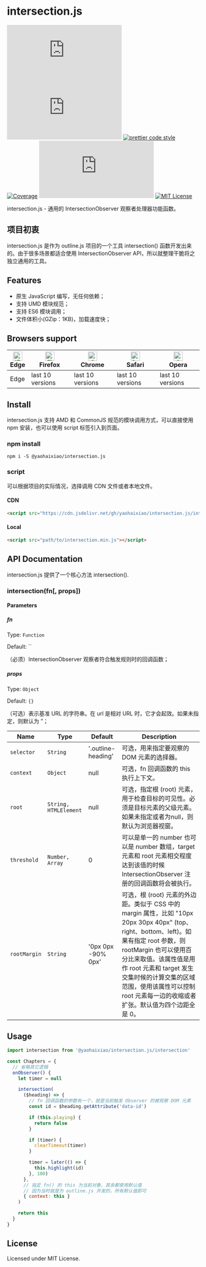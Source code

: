 # intersection.js

[![npm version](https://img.shields.io/npm/v/@yaohaixiao/intersection.js)](https://www.npmjs.com/package/@yaohaixiao/intersection.js)
![Gzip size](http://img.badgesize.io/https://cdn.jsdelivr.net/gh/yaohaixiao/intersection.js/intersection.min.js?compression=gzip&label=gzip%20size)
[![prettier code style](https://img.shields.io/badge/code_style-prettier-07b759.svg)](https://prettier.io)
[![Coverage](https://codecov.io/gh/yaohaixiao/intersection.js/branch/main/graph/badge.svg)](https://codecov.io/gh/yaohaixiao/intersection.js)
[![npm downloads](https://img.shields.io/npm/dt/@yaohaixiao/intersection.js)](https://npmcharts.com/compare/@yaohaixiao/intersection.js?minimal=true)
[![MIT License](https://img.shields.io/github/license/yaohaixiao/intersection.js.svg)](https://github.com/yaohaixiao/intersection.js/blob/main/LICENSE)

intersection.js - 通用的 IntersectionObserver 观察者处理器功能函数。



## 项目初衷

intersection.js 是作为 outline.js 项目的一个工具 intersection() 函数开发出来的。由于很多场景都适合使用 IntersectionObserver API，所以就整理干脆将之独立通用的工具。



## Features


- 原生 JavaScript 编写，无任何依赖；
- 支持 UMD 模块规范；
- 支持 ES6 模块调用；
- 文件体积小(GZip：1KB)，加载速度快；



## Browsers support

| [<img src="https://raw.githubusercontent.com/alrra/browser-logos/master/src/edge/edge_48x48.png" alt="IE / Edge" width="24px" height="24px" />](https://github.com/yaohaixiao/intersection.js/)</br>Edge | [<img src="https://raw.githubusercontent.com/alrra/browser-logos/master/src/firefox/firefox_48x48.png" alt="Firefox" width="24px" height="24px" />](https://github.com/yaohaixiao/intersection.js/)</br>Firefox | [<img src="https://raw.githubusercontent.com/alrra/browser-logos/master/src/chrome/chrome_48x48.png" alt="Chrome" width="24px" height="24px" />](https://github.com/yaohaixiao/intersection.js/)</br>Chrome | [<img src="https://raw.githubusercontent.com/alrra/browser-logos/master/src/safari/safari_48x48.png" alt="Safari" width="24px" height="24px" />](https://github.com/yaohaixiao/intersection.js/)</br>Safari | [<img src="https://raw.githubusercontent.com/alrra/browser-logos/master/src/opera/opera_48x48.png" alt="Opera" width="24px" height="24px" />](https://github.com/yaohaixiao/intersection.js/)</br>Opera |
|----------------------------------------------------------------------------------------------------------------------------------------------------------------------------------------------------|------------------------------------------------------------------------------------------------------------------------------------------------------------------------------------------------------------|--------------------------------------------------------------------------------------------------------------------------------------------------------------------------------------------------------|--------------------------------------------------------------------------------------------------------------------------------------------------------------------------------------------------------|----------------------------------------------------------------------------------------------------------------------------------------------------------------------------------------------------|
| Edge                                                                                                                                                                                               | last 10 versions                                                                                                                                                                                           | last 10 versions                                                                                                                                                                                       | last 10 versions                                                                                                                                                                                       | last 10 versions                                                                                                                                                                                   |




## Install

intersection.js 支持 AMD 和 CommonJS 规范的模块调用方式，可以直接使用 npm 安装，也可以使用 script 标签引入到页面。


### npm install


```shell
npm i -S @yaohaixiao/intersection.js
```

### script

可以根据项目的实际情况，选择调用 CDN 文件或者本地文件。

#### CDN

```html
<script src="https://cdn.jsdelivr.net/gh/yaohaixiao/intersection.js/intersection.min.js"></script>
```

#### Local

```html
<script src="path/to/intersection.min.js"></script>
```


## API Documentation

intersection.js 提供了一个核心方法 intersection().

### intersection(fn[, props])

#### Parameters

##### fn

Type: `Function`

Default: ``

（必须）IntersectionObserver 观察者符合触发规则时的回调函数；

##### props

Type: `Object`

Default: `{}`

（可选）表示基准 URL 的字符串。在 url 是相对 URL 时，它才会起效。如果未指定，则默认为 ”；


| Name         | Type                  | Default           | Description                                                                                                                                                                                                        |
|--------------|-----------------------|-------------------|--------------------------------------------------------------------------------------------------------------------------------------------------------------------------------------------------------------------|
| `selector`   | `String`              | '.outline-heading'                | 可选，用来指定要观察的 DOM 元素的选择器。                                                                                                                                                                                            |                                                                   |
| `context`    | `Object`              | null | 可选，fn 回调函数的 this 执行上下文。                                                                                                                                                                                            |
| `root`       | `String, HTMLElement` | null                | 可选，指定根 (root) 元素，用于检查目标的可见性。必须是目标元素的父级元素。如果未指定或者为null，则默认为浏览器视窗。                                                                                                                                                   |
| `threshold`  | `Number, Array`       | 0                 |  可以是单一的 number 也可以是 number 数组，target 元素和 root 元素相交程度达到该值的时候 IntersectionObserver 注册的回调函数将会被执行。 |
| `rootMargin` | `String`              | '0px 0px -90% 0px' | 可选，根 (root) 元素的外边距。类似于 CSS 中的 margin 属性，比如 "10px 20px 30px 40px" (top、right、bottom、left)。如果有指定 root 参数，则 rootMargin 也可以使用百分比来取值。该属性值是用作 root 元素和 target 发生交集时候的计算交集的区域范围，使用该属性可以控制 root 元素每一边的收缩或者扩张。默认值为四个边距全是 0。 |



## Usage

```js
import intersection from '@yaohaixiao/intersection.js/intersection'

const Chapters = {
  // 省略其它逻辑
  onObserver() {
    let timer = null

    intersection(
      ($heading) => {
        // fn 回调函数的参数有一个，就是当前触发 Observer 的被观察 DOM 元素
        const id = $heading.getAttribute('data-id')

        if (this.playing) {
          return false
        }

        if (timer) {
          clearTimeout(timer)
        }

        timer = later(() => {
          this.highlight(id)
        }, 100)
      },
      // 指定 fn() 的 this 为当前对象，其余都使用默认值
      // 因为当时就是为 outline.js 开发的，所有默认值即可
      { context: this }
    )

    return this
  }
}
```



## License
Licensed under MIT License.
